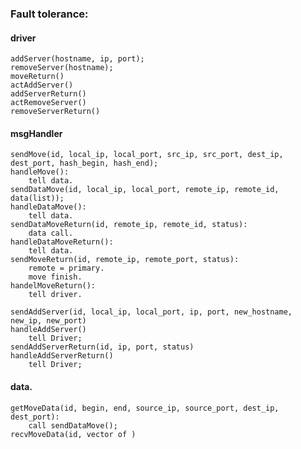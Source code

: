 ### Fault tolerance:
#### driver
	addServer(hostname, ip, port);
	removeServer(hostname);
	moveReturn()
	actAddServer()
	addServerReturn()
	actRemoveServer()
	removeServerReturn()
#### msgHandler
	sendMove(id, local_ip, local_port, src_ip, src_port, dest_ip, dest_port, hash_begin, hash_end);
	handleMove():
		tell data.
	sendDataMove(id, local_ip, local_port, remote_ip, remote_id, data(list));
	handleDataMove():
		tell data.
	sendDataMoveReturn(id, remote_ip, remote_id, status):
		data call.
	handleDataMoveReturn():
		tell data.
	sendMoveReturn(id, remote_ip, remote_port, status):
		remote = primary.
		move finish.
	handelMoveReturn():
		tell driver.

	sendAddServer(id, local_ip, local_port, ip, port, new_hostname, new_ip, new_port)
	handleAddServer()
		tell Driver;
	sendAddServerReturn(id, ip, port, status)
	handleAddServerReturn()
		tell Driver;
#### data.
	getMoveData(id, begin, end, source_ip, source_port, dest_ip, dest_port):
		call sendDataMove();
	recvMoveData(id, vector of )
